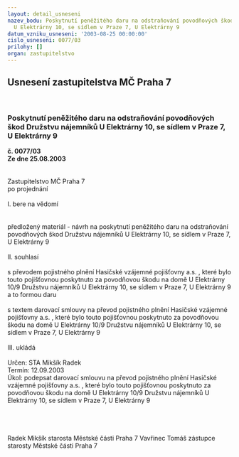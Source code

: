 ```yaml
---
layout: detail_usneseni
nazev_bodu: Poskytnutí peněžitého daru na odstraňování povodňových škod Družstvu nájemníků
  U Elektrárny 10, se sídlem v Praze 7, U Elektrárny 9
datum_vzniku_usneseni: '2003-08-25 00:00:00'
cislo_usneseni: 0077/03
prilohy: []
organ: zastupitelstvo
---
```

<div id="ucUsn_pList" class="usn">
	<span><h2>Usnesení zastupitelstva MČ Praha 7 </h2>
<br></span><div class="standBody">
<span><h3>Poskytnutí peněžitého daru na odstraňování povodňových škod Družstvu nájemníků U Elektrárny 10, se sídlem v Praze 7, U Elektrárny 9</h3></span><div class="center">
		<strong>č. 0077/03</strong><br>
	</div>
<div class="center">
		<strong>Ze dne 25.08.2003</strong><br><br>
	</div>
<br>Zastupitelstvo MČ Praha 7<br>po projednání<br><br>I.	bere na vědomí<br><br> <br>předložený materiál - návrh na poskytnutí peněžitého daru na odstraňování povodňových škod Družstvu nájemníků U Elektrárny 10, se sídlem v Praze 7, U Elektrárny 9<br><br>II.	souhlasí <br><br>s převodem pojistného plnění Hasičské vzájemné pojišťovny a.s. , které bylo touto pojišťovnou poskytnuto za povodňovou škodu na domě U Elektrárny 10/9 Družstvu nájemníků U Elektrárny 10, se sídlem v Praze 7, U Elektrárny 9 a to formou daru<br><br>s textem darovací smlouvy na převod pojistného plnění Hasičské vzájemné pojišťovny a.s. , které bylo touto pojišťovnou poskytnuto za povodňovou škodu na domě U Elektrárny 10/9 Družstvu nájemníků U Elektrárny 10, se sídlem v Praze 7, U Elektrárny 9<br><br>III.	ukládá <br><br>Určen:	STA Mikšík Radek<br>Termín: 12.09.2003<br>Úkol:	podepsat darovací smlouvu na převod pojistného plnění Hasičské vzájemné pojišťovny a.s. , které bylo touto pojišťovnou poskytnuto za povodňovou škodu na domě U Elektrárny 10/9 Družstvu nájemníků U Elektrárny 10, se sídlem v Praze 7, U Elektrárny 9<br> <br><br> <br>	<br> Radek Mikšík starosta Městské části Praha 7	 Vavřinec Tomáš zástupce starosty Městské části Praha 7<br>	<br><br>
</div>
</div>
